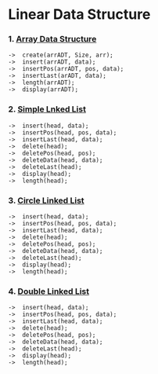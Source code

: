 # Linear Data Structure
### 1.  [Array Data Structure](https://github.com/KKBUGHUNTER/Data-Structure/tree/main/All%20Data%20Structure/Array%20Data%20Structure)  <br>
    ->  create(arrADT, Size, arr);
    ->  insert(arrADT, data);
    ->  insertPos(arrADT, pos, data); 
    ->  insertLast(arADT, data);
    ->  length(arrADT); 
    ->  display(arrADT);

### 2.  [Simple Lnked List](https://github.com/KKBUGHUNTER/Data-Structure/tree/main/All%20Data%20Structure/Simple%20Linked%20List) <br>
    ->  insert(head, data);
    ->  insertPos(head, pos, data);
    ->  insertLast(head, data);
    ->  delete(head);
    ->  deletePos(head, pos); 
    ->  deleteData(head, data);
    ->  deleteLast(head); 
    ->  display(head);
    ->  length(head);
    
### 3.  [Circle Linked List](https://github.com/KKBUGHUNTER/Data-Structure/tree/main/All%20Data%20Structure/Circular%20Linked%20List) <br>
    ->  insert(head, data);
    ->  insertPos(head, pos, data);
    ->  insertLast(head, data);
    ->  delete(head);
    ->  deletePos(head, pos); 
    ->  deleteData(head, data);
    ->  deleteLast(head); 
    ->  display(head);
    ->  length(head);
    
### 4.  [Double Linked List](https://github.com/KKBUGHUNTER/Data-Structure/tree/main/All%20Data%20Structure/Double%20Linked%20List) <br>
    ->  insert(head, data);
    ->  insertPos(head, pos, data);
    ->  insertLast(head, data);
    ->  delete(head);
    ->  deletePos(head, pos); 
    ->  deleteData(head, data);
    ->  deleteLast(head); 
    ->  display(head);
    ->  length(head);








